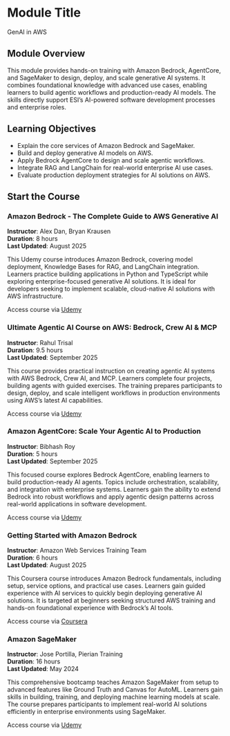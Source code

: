 # Module Title
GenAI in AWS


## Module Overview
This module provides hands-on training with Amazon Bedrock, AgentCore, and SageMaker to design, deploy, and scale generative AI systems. It combines foundational knowledge with advanced use cases, enabling learners to build agentic workflows and production-ready AI models. The skills directly support ESI’s AI-powered software development processes and enterprise roles.

## Learning Objectives
- Explain the core services of Amazon Bedrock and SageMaker.  
- Build and deploy generative AI models on AWS.  
- Apply Bedrock AgentCore to design and scale agentic workflows.  
- Integrate RAG and LangChain for real-world enterprise AI use cases.  
- Evaluate production deployment strategies for AI solutions on AWS.  

## Start the Course
### Amazon Bedrock - The Complete Guide to AWS Generative AI
**Instructor**: Alex Dan, Bryan Krausen  
**Duration**: 8 hours  
**Last Updated**: August 2025  

This Udemy course introduces Amazon Bedrock, covering model deployment, Knowledge Bases for RAG, and LangChain integration. Learners practice building applications in Python and TypeScript while exploring enterprise-focused generative AI solutions. It is ideal for developers seeking to implement scalable, cloud-native AI solutions with AWS infrastructure.  

Access course via [Udemy](https://www.udemy.com/course/amazon-bedrock-aws-generative-ai/)  

### Ultimate Agentic AI Course on AWS: Bedrock, Crew AI & MCP
**Instructor**: Rahul Trisal  
**Duration**: 9.5 hours  
**Last Updated**: September 2025  

This course provides practical instruction on creating agentic AI systems with AWS Bedrock, Crew AI, and MCP. Learners complete four projects, building agents with guided exercises. The training prepares participants to design, deploy, and scale intelligent workflows in production environments using AWS’s latest AI capabilities.  

Access course via [Udemy](https://www.udemy.com/course/aws-ai-agents-complete-course-hands-on/)  

### Amazon AgentCore: Scale Your Agentic AI to Production
**Instructor**: Bibhash Roy  
**Duration**: 5 hours  
**Last Updated**: September 2025  

This focused course explores Bedrock AgentCore, enabling learners to build production-ready AI agents. Topics include orchestration, scalability, and integration with enterprise systems. Learners gain the ability to extend Bedrock into robust workflows and apply agentic design patterns across real-world applications in software development.  

Access course via [Udemy](https://www.udemy.com/course/amazon-bedrock-agentcore/)  

### Getting Started with Amazon Bedrock
**Instructor**: Amazon Web Services Training Team  
**Duration**: 6 hours  
**Last Updated**: August 2025   

This Coursera course introduces Amazon Bedrock fundamentals, including setup, service options, and practical use cases. Learners gain guided experience with AI services to quickly begin deploying generative AI solutions. It is targeted at beginners seeking structured AWS training and hands-on foundational experience with Bedrock’s AI tools.  

Access course via [Coursera](https://www.coursera.org/learn/getting-started-with-amazon-bedrock)  

### Amazon SageMaker
**Instructor**: Jose Portilla, Pierian Training  
**Duration**: 16 hours  
**Last Updated**: May 2024 

This comprehensive bootcamp teaches Amazon SageMaker from setup to advanced features like Ground Truth and Canvas for AutoML. Learners gain skills in building, training, and deploying machine learning models at scale. The course prepares participants to implement real-world AI solutions efficiently in enterprise environments using SageMaker.  

Access course via [Udemy](https://www.udemy.com/course/amazon-sagemaker-course/)  
